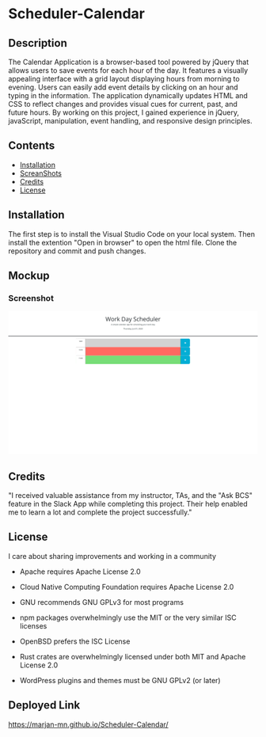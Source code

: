 # Scheduler-Calendar

## Description
The Calendar Application is a browser-based tool powered by jQuery that allows users to save events for each hour of the day. It features a visually appealing interface with a grid layout displaying hours from morning to evening. Users can easily add event details by clicking on an hour and typing in the information. The application dynamically updates HTML and CSS to reflect changes and provides visual cues for current, past, and future hours. By working on this project, I gained experience in jQuery, javaScript,  manipulation, event handling, and responsive design principles.

## Contents


- [Installation](#installation)
- [ScreanShots](#usage)
- [Credits](#credits)
- [License](#license)


## Installation

The first step is to install the Visual Studio Code on your local system. Then install the extention "Open in browser" to open the html file. Clone the repository and commit and push changes.


## Mockup
### Screenshot

![The code quiz webpage includes a ](./assets/images/screenShot.png)

## Credits

"I received valuable assistance from my instructor, TAs, and the "Ask BCS" feature in the Slack App while completing this project. Their help enabled me to learn a lot and complete the project successfully."


## License

I care about sharing improvements and working in a community 
- Apache requires Apache License 2.0

- Cloud Native Computing Foundation requires Apache License 2.0

- GNU recommends GNU GPLv3 for most programs

- npm packages overwhelmingly use the MIT or the very similar ISC licenses

- OpenBSD prefers the ISC License

- Rust crates are overwhelmingly licensed under both MIT and Apache License 2.0

- WordPress plugins and themes must be GNU GPLv2 (or later)



## Deployed Link

https://marjan-mn.github.io/Scheduler-Calendar/




